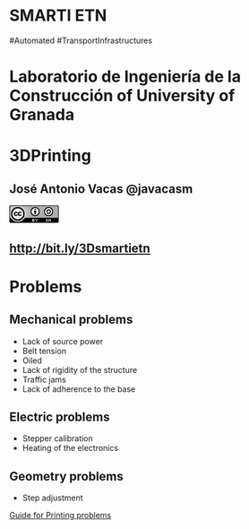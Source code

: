 # SMARTI ETN

#Automated #TransportInfrastructures

# Laboratorio de Ingeniería de la Construcción of University of Granada

# 3DPrinting

## José Antonio Vacas @javacasm

![CCbySA](images/CCbySQ_88x31.png)

## http://bit.ly/3Dsmartietn

# Problems

## Mechanical problems
* Lack of source power
* Belt tension
* Oiled
* Lack of rigidity of the structure
* Traffic jams
* Lack of adherence to the base

## Electric problems
* Stepper calibration
* Heating of the electronics

## Geometry problems
* Step adjustment

[Guide for Printing problems](https://cults3d.com/en/blog/articles/identify-correct-3D-printing-problems-defaults)
